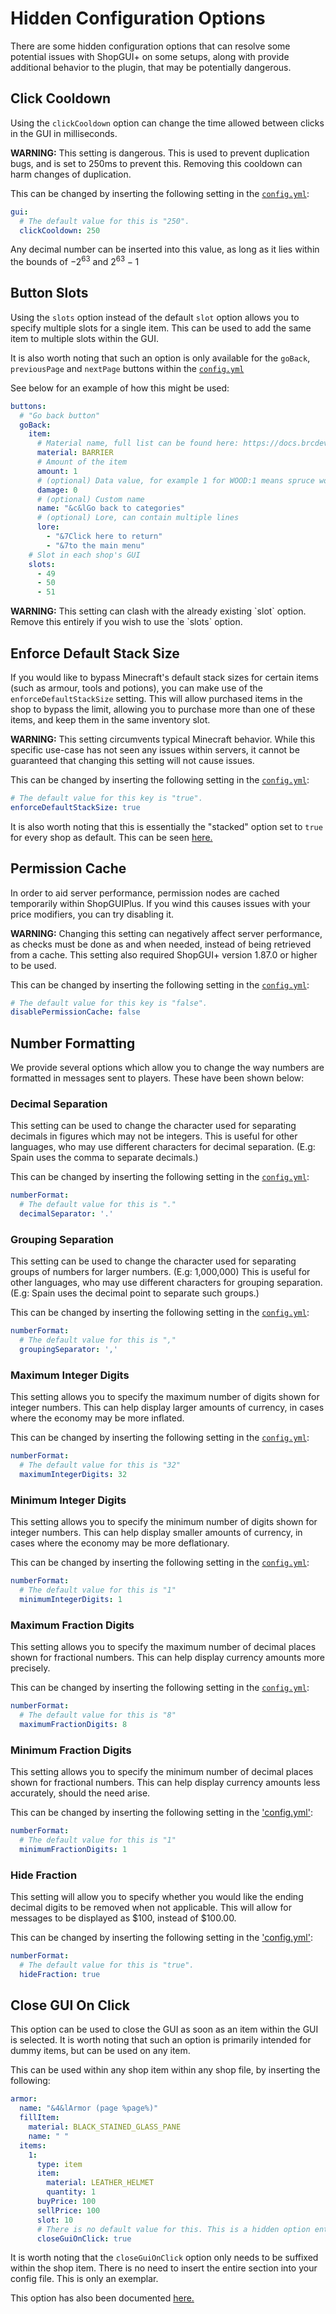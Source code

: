 # Hidden Configuration Options

There are some hidden configuration options that can resolve some potential issues with ShopGUI+ on some setups, along with provide additional behavior to the plugin, that may be potentially dangerous.

## Click Cooldown
Using the `clickCooldown` option can change the time allowed between clicks in the GUI in milliseconds.

 <p class="error"><b>WARNING:</b> This setting is dangerous. This is used to prevent duplication bugs, and is set to 250ms to prevent this. Removing this cooldown can harm changes of duplication. 

 This can be changed by inserting the following setting in the [`config.yml`](https://pastebin.com/KiM3PjU7):
 ```yaml
 gui:
   # The default value for this is "250".
   clickCooldown: 250
   ```
Any decimal number can be inserted into this value, as long as it lies within the bounds of $-2^{63}$ and $2^{63}-1$

## Button Slots
Using the `slots` option instead of the default `slot` option allows you to specify multiple slots for a single item. This can be used to add the same item to multiple slots within the GUI. 

It is also worth noting that such an option is only available for the `goBack`, `previousPage` and `nextPage` buttons within the [`config.yml`](https://pastebin.com/KiM3PjU7)

See below for an example of how this might be used:
```yaml
buttons:
  # "Go back button"
  goBack:
    item:
      # Material name, full list can be found here: https://docs.brcdev.net/#/materials
      material: BARRIER
      # Amount of the item
      amount: 1
      # (optional) Data value, for example 1 for WOOD:1 means spruce wood planks
      damage: 0
      # (optional) Custom name
      name: "&c&lGo back to categories"
      # (optional) Lore, can contain multiple lines
      lore:
        - "&7Click here to return"
        - "&7to the main menu"
    # Slot in each shop's GUI
    slots:
      - 49
      - 50
      - 51
```

<p class="error"><b>WARNING:</b> This setting can clash with the already existing `slot` option. Remove this entirely if you wish to use the `slots` option.

## Enforce Default Stack Size
If you would like to bypass Minecraft's default stack sizes for certain items (such as armour, tools and potions), you can make use of the `enforceDefaultStackSize` setting. This will allow purchased items in the shop to bypass the limit, allowing you to purchase more than one of these items, and keep them in the same inventory slot. 

<p class="error"><b>WARNING:</b> This setting circumvents typical Minecraft behavior. While this specific use-case has not seen any issues within servers, it cannot be guaranteed that changing this setting will not cause issues. 

This can be changed by inserting the following setting in the [`config.yml`](https://pastebin.com/KiM3PjU7):
```yaml
# The default value for this key is "true".
enforceDefaultStackSize: true
```

It is also worth noting that this is essentially the "stacked" option set to `true` for every shop as default. This can be seen [here.](https://docs.brcdev.net/#/shopgui/stack-size?id=stacked)

## Permission Cache
In order to aid server performance, permission nodes are cached temporarily within ShopGUIPlus. If you wind this causes issues with your price modifiers, you can try disabling it.

<p class="error"><b>WARNING:</b> Changing this setting can negatively affect server performance, as checks must be done as and when needed, instead of being retrieved from a cache. This setting also required ShopGUI+ version 1.87.0 or higher to be used.

This can be changed by inserting the following setting in the [`config.yml`](https://pastebin.com/KiM3PjU7):
```yaml
# The default value for this key is "false".
disablePermissionCache: false
```

## Number Formatting
We provide several options which allow you to change the way numbers are formatted in messages sent to players. These have been shown below:

### Decimal Separation
This setting can be used to change the character used for separating decimals in figures which may not be integers. This is useful for other languages, who may use different characters for decimal separation. (E.g: Spain uses the comma to separate decimals.)

This can be changed by inserting the following setting in the [`config.yml`](https://pastebin.com/KiM3PjU7):
```yaml
numberFormat:
  # The default value for this is "."
  decimalSeparator: '.'
```

### Grouping Separation
This setting can be used to change the character used for separating groups of numbers for larger numbers. (E.g: 1,000,000) This is useful for other languages, who may use different characters for grouping separation. (E.g: Spain uses the decimal point to separate such groups.)

This can be changed by inserting the following setting in the [`config.yml`](https://pastebin.com/KiM3PjU7):
```yaml
numberFormat:
  # The default value for this is ","
  groupingSeparator: ','
```

### Maximum Integer Digits
This setting allows you to specify the maximum number of digits shown for integer numbers. This can help display larger amounts of currency, in cases where the economy may be more inflated. 

This can be changed by inserting the following setting in the [`config.yml`](https://pastebin.com/KiM3PjU7):
```yaml
numberFormat:
  # The default value for this is "32"
  maximumIntegerDigits: 32
```

### Minimum Integer Digits
This setting allows you to specify the minimum number of digits shown for integer numbers. This can help display smaller amounts of currency, in cases where the economy may be more deflationary.

This can be changed by inserting the following setting in the [`config.yml`](https://pastebin.com/KiM3PjU7):
```yaml
numberFormat:
  # The default value for this is "1"
  minimumIntegerDigits: 1
```
### Maximum Fraction Digits
This setting allows you to specify the maximum number of decimal places shown for fractional numbers. This can help display currency amounts more precisely.

This can be changed by inserting the following setting in the [`config.yml`](https://pastebin.com/KiM3PjU7):
```yaml
numberFormat:
  # The default value for this is "8"
  maximumFractionDigits: 8
```

### Minimum Fraction Digits
This setting allows you to specify the minimum number of decimal places shown for fractional numbers. This can help display currency amounts less accurately, should the need arise. 

This can be changed by inserting the following setting in the ['config.yml'](https://pastebin.com/KiM3PjU7):
```yaml
numberFormat:
  # The default value for this is "1"
  minimumFractionDigits: 1
```

### Hide Fraction
This setting will allow you to specify whether you would like the ending decimal digits to be removed when not applicable. This will allow for messages to be displayed as $100, instead of $100.00.

This can be changed by inserting the following setting in the ['config.yml'](https://pastebin.com/KiM3PjU7):
```yaml
numberFormat:
  # The default value for this is "true".
  hideFraction: true
```

## Close GUI On Click
This option can be used to close the GUI as soon as an item within the GUI is selected. It is worth noting that such an option is primarily intended for dummy items, but can be used on any item. 

This can be used within any shop item within any shop file, by inserting the following:
```yaml
armor:
  name: "&4&lArmor (page %page%)"
  fillItem:
    material: BLACK_STAINED_GLASS_PANE
    name: " "
  items:
    1:
      type: item
      item:
        material: LEATHER_HELMET
        quantity: 1
      buyPrice: 100
      sellPrice: 100
      slot: 10
      # There is no default value for this. This is a hidden option entirely.
      closeGuiOnClick: true
```

It is worth noting that the `closeGuiOnClick` option only needs to be suffixed within the shop item. There is no need to insert the entire section into your config file. This is only an exemplar.

This option has also been documented [here.](https://docs.brcdev.net/#/shopgui/faq?id=adding-buttons-to-close-currently-open-gui)
